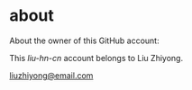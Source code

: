 # about
About the owner of this GitHub account:

This *liu-hn-cn* account belongs to Liu Zhiyong.

[liuzhiyong@email.com](mailto:liuzhiyong@email.com)
